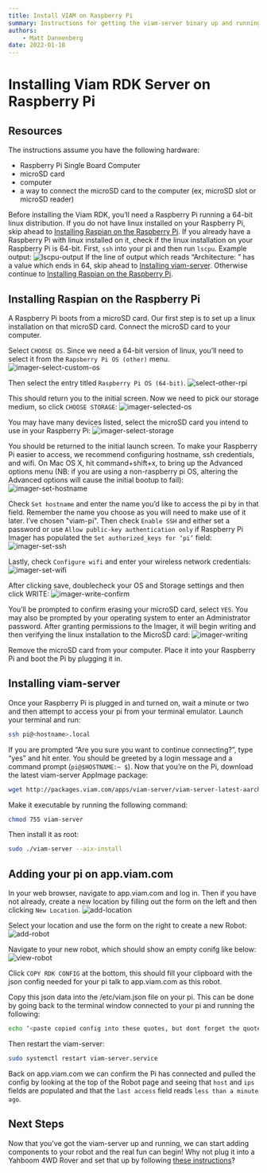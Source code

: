```yaml
---
title: Install VIAM on Raspberry Pi
summary: Instructions for getting the viam-server binary up and running on a fresh Raspberry Pi.
authors:
    - Matt Dannenberg
date: 2022-01-18
---
```

# Installing Viam RDK Server on Raspberry Pi


## Resources

The instructions assume you have the following hardware:

* Raspberry Pi Single Board Computer
* microSD card
* computer
* a way to connect the microSD card to the computer (ex, microSD slot or microSD reader)

Before installing the Viam RDK, you’ll need a Raspberry Pi running a 64-bit linux distribution. If you do not have linux installed on your Raspberry Pi, skip ahead to [Installing Raspian on the Raspberry Pi](install-on-pi.md#installing-raspian-on-the-raspberry-pi). If you already have a Raspberry Pi with linux installed on it, check if the linux installation on your Raspberry Pi is 64-bit. First, `ssh` into your pi and then run `lscpu`. Example output:
![lscpu-output](img/lscpu-output.png)
If the line of output which reads “Architecture:     <value>” has a value which ends in 64, skip ahead to [Installing viam-server](install-on-pi.md#installing-viam-server). Otherwise continue to [Installing Raspian on the Raspberry Pi](install-on-pi.md#installing-raspian-on-the-raspberry-pi).

## Installing Raspian on the Raspberry Pi
A Raspberry Pi boots from a microSD card. Our first step is to set up a linux installation on that microSD card. Connect the microSD card to your computer.

Select `CHOOSE OS`.  Since we need a 64-bit version of linux, you’ll need to select it from the `Rapsberry Pi OS (other)` menu.
![imager-select-custom-os](img/select-other-rpi.png)

Then select the entry titled `Raspberry Pi OS (64-bit)`.
![select-other-rpi](img/select-rpi-64.png)

This should return you to the initial screen. Now we need to pick our storage medium, so click `CHOOSE STORAGE`:
![imager-selected-os](img/imager-selected-os.png)

You may have many devices listed, select the microSD card you intend to use in your Raspberry Pi:
![imager-select-storage](img/imager-select-storage.png)

You should be returned to the initial launch screen. To make your Raspberry Pi easier to access, we recommend configuring hostname, ssh credentials, and wifi. On Mac OS X, hit command+shift+x, to bring up the Advanced options menu (NB: if you are using a non-raspberry pi OS, altering the Advanced options will cause the initial bootup to fail):
![imager-set-hostname](img/imager-set-hostname.png)

Check `Set hostname` and enter the name you’d like to access the pi by in that field. Remember the name you choose as you will need to make use of it later. I’ve chosen "viam-pi". Then check `Enable SSH` and either set a password or use `Allow public-key authentication only` if Raspberry Pi Imager has populated the `Set authorized_keys for ‘pi’` field:
![imager-set-ssh](img/imager-set-ssh.png)

Lastly, check `Configure wifi` and enter your wireless network credentials:
![imager-set-wifi](img/imager-set-wifi.png)

After clicking save, doublecheck your OS and Storage settings and then click WRITE:
![imager-write-confirm](img/imager-write-confirm.png)

You’ll be prompted to confirm erasing your microSD card, select `YES`. You may also be prompted by your operating system to enter an Administrator password. After granting permissions to the Imager, it will begin writing and then verifying the linux installation to the MicroSD card:
![imager-writing](img/imager-writing.png)

Remove the microSD card from your computer. Place it into your Raspberry Pi and boot the Pi by plugging it in.

## Installing viam-server

Once your Raspberry Pi is plugged in and turned on, wait a minute or two and then attempt to access your pi from your terminal emulator. Launch your terminal and run:
```bash
ssh pi@<hostname>.local
```

If you are prompted “Are you sure you want to continue connecting?”, type “yes” and hit enter. You should be greeted by a login message and a command prompt (`pi@$HOSTNAME:~ $`). Now that you’re on the Pi, download the latest viam-server AppImage package: 
```bash
wget http://packages.viam.com/apps/viam-server/viam-server-latest-aarch64.AppImage -O viam-server
```

Make it executable by running the following command:
```bash
chmod 755 viam-server
```

Then install it as root:
```bash
sudo ./viam-server --aix-install
```

## Adding your pi on app.viam.com

In your web browser, navigate to app.viam.com and log in. Then if you have not already, create a new location by filling out the form on the left  and then clicking `New Location`.
![add-location](img/add-location.png)

Select your location and use the form on the right to create a new Robot:
![add-robot](img/add-robot.png)

Navigate to your new robot, which should show an empty conifg like below:
![view-robot](img/view-robot.png)

Click `COPY RDK CONFIG` at the bottom, this should fill your clipboard with the json config needed for your pi talk to app.viam.com as this robot.

Copy this json data into the /etc/viam.json file on your pi. This can be done by going back to the terminal window connected to your pi and running the following: 
```bash
echo ‘<paste copied config into these quotes, but dont forget the quotes themselves>’ | sudo tee /etc/viam.json
```

Then restart the viam-server:
```bash
sudo systemctl restart viam-server.service
```

Back on app.viam.com we can confirm the Pi has connected and pulled the config by looking at the top of the Robot page and seeing that `host` and `ips` fields are populated and that the `last access` field reads `less than a minute ago`.

## Next Steps
Now that you've got the viam-server up and running, we can start adding components to your robot and the real fun can begin!
Why not plug it into a Yahboom 4WD Rover and set that up by following [these instructions](yahboom-rover.md)?
